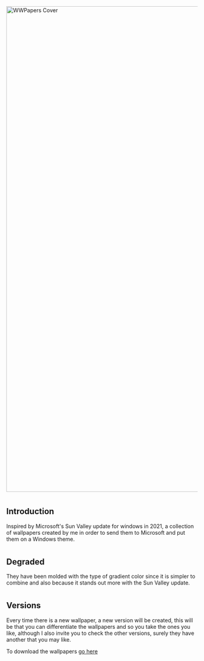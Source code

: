 <img src="https://raw.githubusercontent.com/ToastcodeDev/Windows-Wallpapers/Master/Locale/cover_image.jpg" alt="WWPapers Cover" width="1280"/>

# <h2> Introduction </h2>

<p> Inspired by Microsoft's Sun Valley update for windows in 2021, a collection of wallpapers created by me in order to send them to Microsoft and put them on a Windows theme. </p>

# <h2> Degraded </h2>

<p> They have been molded with the type of gradient color since it is simpler to combine and also because it stands out more with the Sun Valley update. </p>

# <h2> Versions </h2>

<p> Every time there is a new wallpaper, a new version will be created, this will be that you can differentiate the wallpapers and so you take the ones you like, although I also invite you to check the other versions, surely they have another that you may like. </p>

To download the wallpapers [go here](https://github.com/ToastcodeDev/Windows-Wallpapers/releases)
